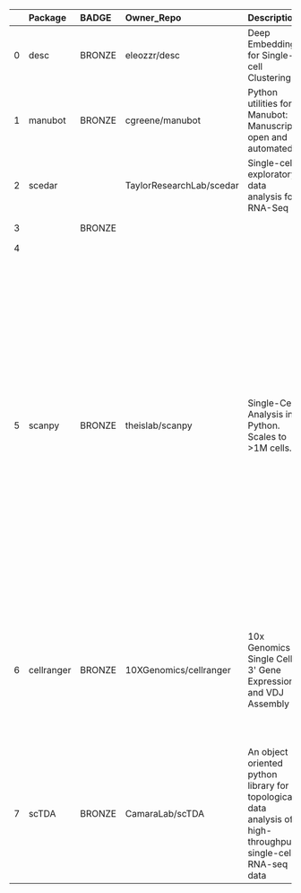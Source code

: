 |    | Package    | BADGE   | Owner_Repo               | Description                                                                                                 | Workflow_Run_Date    | date_created         | last_commit          |   forks |   watchers |   stars | homepage_url                                                                          | has_wiki   |   open_issues | has_downloads   |    Run_ID | Pylint_score   | Pytest_score   | Pip   | Pip_url                              | License   | Build   | Linux   | Mac   | Windows   | Linux_versions   | Mac_versions   | Windows_versions   | contributor_names                                                                                                                                                                                                                                                                                             | contributor_url                                                                                                                                                                                                                                                                                                                                                                                                                                                                                                                                                                                                                                                                                                                                                                                                                                                                                         |   num_contributors | Github_event_name   |
|---:|:-----------|:--------|:-------------------------|:------------------------------------------------------------------------------------------------------------|:---------------------|:---------------------|:---------------------|--------:|-----------:|--------:|:--------------------------------------------------------------------------------------|:-----------|--------------:|:----------------|----------:|:---------------|:---------------|:------|:-------------------------------------|:----------|:--------|:--------|:------|:----------|:-----------------|:---------------|:-------------------|:--------------------------------------------------------------------------------------------------------------------------------------------------------------------------------------------------------------------------------------------------------------------------------------------------------------|:--------------------------------------------------------------------------------------------------------------------------------------------------------------------------------------------------------------------------------------------------------------------------------------------------------------------------------------------------------------------------------------------------------------------------------------------------------------------------------------------------------------------------------------------------------------------------------------------------------------------------------------------------------------------------------------------------------------------------------------------------------------------------------------------------------------------------------------------------------------------------------------------------------|-------------------:|:--------------------|
|  0 | desc       | BRONZE  | eleozzr/desc             | Deep Embedding for Single-cell Clustering                                                                   | 2020-07-21T14:05:27Z | 2019-01-23T05:31:30Z | 2020-05-11T15:17:55Z |      10 |          3 |      37 | https://eleozzr.github.io/desc/                                                       | True       |            16 | True            | 177162407 | -10.00         | 0              | True  | https://pypi.org/project/desc/       | True      | True    | 3.6,3.7 |       |           | ubuntu-latest    |                |                    | eleozzr Yafei611                                                                                                                                                                                                                                                                                              | https://github.com/eleozzr https://github.com/Yafei611                                                                                                                                                                                                                                                                                                                                                                                                                                                                                                                                                                                                                                                                                                                                                                                                                                                  |                  2 | repository_dispatch |
|  1 | manubot    | BRONZE  | cgreene/manubot          | Python utilities for Manubot: Manuscripts, open and automated                                               | 2020-07-17T13:24:47Z | 2020-03-02T14:33:49Z | 2020-03-05T19:31:18Z |       0 |          0 |       0 | https://manubot.org                                                                   | True       |             0 | True            | 172726483 | 7.80           | 0              | True  | https://pypi.org/project/manubot/    | True      | True    | 3.6,3.7 |       |           | ubuntu-latest    |                |                    | dhimmel epogrebnyak cgreene agitter nichtich olgabot                                                                                                                                                                                                                                                          | https://github.com/dhimmel https://github.com/epogrebnyak https://github.com/cgreene https://github.com/agitter https://github.com/nichtich https://github.com/olgabot                                                                                                                                                                                                                                                                                                                                                                                                                                                                                                                                                                                                                                                                                                                                  |                  6 | repository_dispatch |
|  2 | scedar     |         | TaylorResearchLab/scedar | Single-cell exploratory data analysis for RNA-Seq                                                           | NONE                 | 2018-03-17T05:22:56Z | 2020-03-16T17:41:47Z |       7 |          5 |      24 |                                                                                       | True       |             0 | True            | 184950865 |                |                |       | https://pypi.org/project/scedar/     |           |         |         |       |           |                  |                |                    | logstar benstear                                                                                                                                                                                                                                                                                              | https://github.com/logstar https://github.com/benstear                                                                                                                                                                                                                                                                                                                                                                                                                                                                                                                                                                                                                                                                                                                                                                                                                                                  |                  2 | repository_dispatch |
|  3 |            | BRONZE  |                          |                                                                                                             | 2020-07-22T16:02:02Z |                      |                      |     nan |        nan |     nan |                                                                                       |            |           nan |                 | 178685929 | 6.81           | 1.00           | True  | https://pypi.org/project/True/       | True      | True    | 3.6,3.7 |       |           | ubuntu-latest    |                |                    |                                                                                                                                                                                                                                                                                                               |                                                                                                                                                                                                                                                                                                                                                                                                                                                                                                                                                                                                                                                                                                                                                                                                                                                                                                         |                  0 | repository_dispatch |
|  4 |            |         |                          |                                                                                                             | NONE                 |                      |                      |     nan |        nan |     nan |                                                                                       |            |           nan |                 | 184541149 |                |                |       | https://pypi.org/project/variables/  |           |         |         |       |           |                  |                |                    |                                                                                                                                                                                                                                                                                                               |                                                                                                                                                                                                                                                                                                                                                                                                                                                                                                                                                                                                                                                                                                                                                                                                                                                                                                         |                  0 | repository_dispatch |
|  5 | scanpy     | BRONZE  | theislab/scanpy          | Single-Cell Analysis in Python. Scales to >1M cells.                                                        | 2020-07-21T17:48:54Z | 2017-01-29T11:31:11Z | 2020-07-21T15:02:03Z |     256 |         48 |     677 | https://scanpy.readthedocs.io                                                         | True       |           324 | True            | 177420432 | 4.35           | 0              | True  | https://pypi.org/project/scanpy/     | True      | True    | 3.6,3.7 |       |           | ubuntu-latest    |                |                    | falexwolf flying-sheep ivirshup fidelram Koncopd gokceneraslan awnimo fbrundu a-munoz-rojas VolkerBergen tcallies giovp scottgigante fabianrost84 tomwhite dawe Marius1311 chriscainx rfechtner jorvis simonwm LuckyMD maximilianh ktpolanski grst gamazeps briangottfried fionahamey jamestwebber LouisFaure | https://github.com/falexwolf https://github.com/flying-sheep https://github.com/ivirshup https://github.com/fidelram https://github.com/Koncopd https://github.com/gokceneraslan https://github.com/awnimo https://github.com/fbrundu https://github.com/a-munoz-rojas https://github.com/VolkerBergen https://github.com/tcallies https://github.com/giovp https://github.com/scottgigante https://github.com/fabianrost84 https://github.com/tomwhite https://github.com/dawe https://github.com/Marius1311 https://github.com/chriscainx https://github.com/rfechtner https://github.com/jorvis https://github.com/simonwm https://github.com/LuckyMD https://github.com/maximilianh https://github.com/ktpolanski https://github.com/grst https://github.com/gamazeps https://github.com/briangottfried https://github.com/fionahamey https://github.com/jamestwebber https://github.com/LouisFaure |                 30 | repository_dispatch |
|  6 | cellranger | BRONZE  | 10XGenomics/cellranger   | 10x Genomics Single Cell 3' Gene Expression and VDJ Assembly                                                | 2020-07-22T14:35:35Z | 2017-07-24T03:02:14Z | 2019-02-26T00:48:48Z |      57 |         19 |     120 | https://support.10xgenomics.com/single-cell-gene-expression/software/overview/welcome | True       |            29 | True            | 178588803 |                |                | True  | https://pypi.org/project/cellranger/ | True      | True    | 3.6,3.7 |       |           | ubuntu-latest    |                |                    | pryvkin10x pmarks sreenathkrishnan hezx evolvedmicrobe nlhepler niranjan628496 jgarthur NarekDshkhunyan adam-azarchs rjrico10x ifiddes-10x meryllewis                                                                                                                                                         | https://github.com/pryvkin10x https://github.com/pmarks https://github.com/sreenathkrishnan https://github.com/hezx https://github.com/evolvedmicrobe https://github.com/nlhepler https://github.com/niranjan628496 https://github.com/jgarthur https://github.com/NarekDshkhunyan https://github.com/adam-azarchs https://github.com/rjrico10x https://github.com/ifiddes-10x https://github.com/meryllewis                                                                                                                                                                                                                                                                                                                                                                                                                                                                                            |                 13 | repository_dispatch |
|  7 | scTDA      | BRONZE  | CamaraLab/scTDA          | An object oriented python library for topological data analysis of high-throughput single-cell RNA-seq data | 2020-07-21T16:00:50Z | 2016-12-22T05:42:07Z | 2018-07-12T20:00:42Z |      21 |          6 |      39 |                                                                                       | True       |             4 | True            | 177302579 | -47.00         | 0              | True  | https://pypi.org/project/scTDA/      | True      | True    | 3.6,3.7 |       |           | ubuntu-latest    |                |                    | pcamara fbrundu doerlbh                                                                                                                                                                                                                                                                                       | https://github.com/pcamara https://github.com/fbrundu https://github.com/doerlbh                                                                                                                                                                                                                                                                                                                                                                                                                                                                                                                                                                                                                                                                                                                                                                                                                        |                  3 | repository_dispatch |